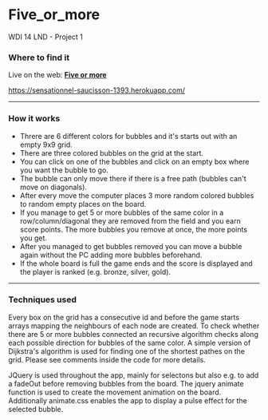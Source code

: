 # Five_or_more
WDI 14 LND - Project 1

### Where to find it

Live on the web: **[Five or more](https://sensationnel-saucisson-1393.herokuapp.com/)**

https://sensationnel-saucisson-1393.herokuapp.com/

---

### How it works

* Threre are 6 different colors for bubbles and it's starts out with an empty 9x9 grid.
* There are three colored bubbles on the grid at the start.
* You can click on one of the bubbles and click on an empty box where you want the bubble to go.
* The bubble can only move there if there is a free path (bubbles can't move on diagonals).
* After every move the computer places 3 more random colored bubbles to random empty places on the board.
* If you manage to get 5 or more bubbles of the same color in a row/column/diagonal they are removed from the field and you earn score points. The more bubbles you remove at once, the more points you get.
* After you managed to get bubbles removed you can move a bubble again without the PC adding more bubbles beforehand.
* If the whole board is full the game ends and the score is displayed and the player is ranked (e.g. bronze, silver, gold).

---

### Techniques used

Every box on the grid has a consecutive id and before the game starts arrays mapping the neighbours of each node are created.
To check whether there are 5 or more bubbles connected an recursive algorithm checks along each possible direction for bubbles of the same color. A simple version of Dijkstra's algorithm is used for finding one of the shortest pathes on the grid.
Please see comments inside the code for more details.

JQuery is used throughout the app, mainly for selectons but also e.g. to add a fadeOut before removing bubbles from the board. The jquery animate function is used to create the movement animation on the board.
Additionally animate.css enables the app to display a pulse effect for the selected bubble. 